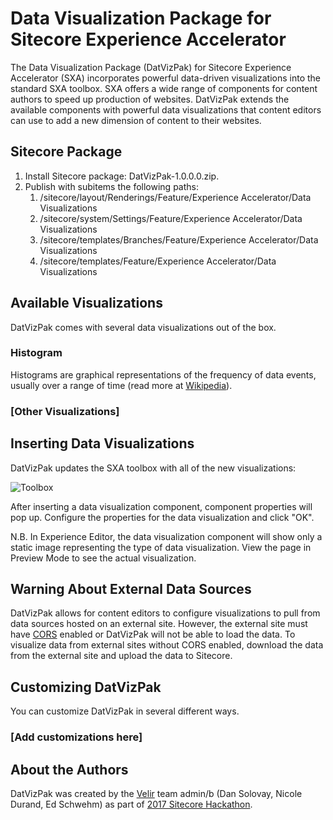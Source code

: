 # Data Visualization Package for Sitecore Experience Accelerator 

The Data Visualization Package (DatVizPak) for Sitecore Experience Accelerator (SXA) incorporates powerful data-driven visualizations into the standard SXA toolbox. SXA offers a wide range of components for content authors to speed up production of websites. DatVizPak extends the available components with powerful data visualizations that content editors can use to add a new dimension of content to their websites.

## Sitecore Package

1. Install Sitecore package: DatVizPak-1.0.0.0.zip.
2. Publish with subitems the following paths:
	1. /sitecore/layout/Renderings/Feature/Experience Accelerator/Data Visualizations
	2. /sitecore/system/Settings/Feature/Experience Accelerator/Data Visualizations
	3. /sitecore/templates/Branches/Feature/Experience Accelerator/Data Visualizations
	4. /sitecore/templates/Feature/Experience Accelerator/Data Visualizations

## Available Visualizations

DatVizPak comes with several data visualizations out of the box.

### Histogram

Histograms are graphical representations of the frequency of data events, usually over a range of time (read more at [Wikipedia](https://en.wikipedia.org/wiki/Histogram "Wikipedia")). 

### [Other Visualizations]

## Inserting Data Visualizations

DatVizPak updates the SXA toolbox with all of the new visualizations:

![Toolbox](https://i.imgur.com/NPBr2CV.png)

After inserting a data visualization component, component properties will pop up. Configure the properties for the data visualization and click "OK". 

N.B. In Experience Editor, the data visualization component will show only a static image representing the type of data visualization. View the page in Preview Mode to see the actual visualization.

## Warning About External Data Sources

DatVizPak allows for content editors to configure visualizations to pull from data sources hosted on an external site. However, the external site must have [CORS](https://en.wikipedia.org/wiki/Cross-origin_resource_sharing "CORS") enabled or DatVizPak will not be able to load the data. To visualize data from external sites without CORS enabled, download the data from the external site and upload the data to Sitecore. 

## Customizing DatVizPak

You can customize DatVizPak in several different ways.

### [Add customizations here]

## About the Authors

DatVizPak was created by the [Velir](https://www.velir.com "Velir") team admin/b (Dan Solovay, Nicole Durand, Ed Schwehm) as part of [2017 Sitecore Hackathon](http://www.sitecorehackathon.org/sitecore-hackathon-2017/ "Sitecore Hackathon 2017").